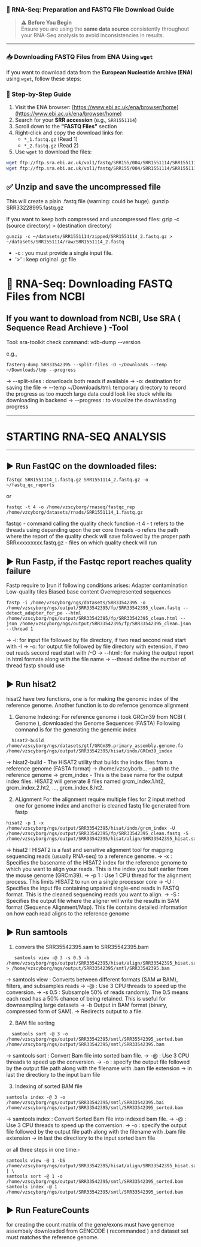 ### 🧬 RNA-Seq: Preparation and FASTQ File Download Guide

> ⚠️ **Before You Begin**  
> Ensure you are using the **same data source** consistently throughout your RNA-Seq analysis to avoid inconsistencies in results.

---

### 📥 Downloading FASTQ Files from ENA Using `wget`

If you want to download data from the **European Nucleotide Archive (ENA)** using `wget`, follow these steps:

### 🔗 Step-by-Step Guide

1. Visit the ENA browser: [https://www.ebi.ac.uk/ena/browser/home](https://www.ebi.ac.uk/ena/browser/home)
2. Search for your **SRR accession** (e.g., `SRR1551114`)
3. Scroll down to the **"FASTQ Files"** section
4. Right-click and copy the download links for:
   - `*_1.fastq.gz` (Read 1)
   - `*_2.fastq.gz` (Read 2)
5. Use `wget` to download the files:

```bash
wget ftp://ftp.sra.ebi.ac.uk/vol1/fastq/SRR155/004/SRR1551114/SRR1551114_1.fastq.gz
wget ftp://ftp.sra.ebi.ac.uk/vol1/fastq/SRR155/004/SRR1551114/SRR1551114_2.fastq.gz
```


✅  Unzip and save the uncompressed file
-----------------------------------------
This will create a plain .fastq file (warning: could be huge).
gunzip SRR33228995.fastq.gz

If you want to keep both compressed and uncompressed files: gzip -c (source directory) > (destination directory)
```
gunzip -c ~/datasets/SRR1551114/zipped/SRR1551114_2.fastq.gz > ~/datasets/SRR1551114/raw/SRR1551114_2.fastq
```
- -c : you must provide a single input file.
- '>' : keep original .gz file



🧬 RNA-Seq: Downloading FASTQ Files from NCBI
=============================================

If you want to download from NCBI, Use SRA ( Sequence Read Archieve ) -Tool
---------------------------------------------------------------------------
Tool: sra-toolkit
check command: vdb-dump --version

e.g., 
```
fasterq-dump SRR33542395 --split-files -O ~/Downloads --temp ~/Downloads/tmp --progress
```
-> --split-siles : downloads both reads if available
-> -o: destination for saving the file
-> --temp ~/Downloads/tml: temporary directory to record the progress as too mucch large data could look like stuck while its downloading in backend
-> --progress : to visualize the downloading progress




---
#   STARTING RNA-SEQ ANALYSIS                    
---

▶️ Run FastQC on the downloaded files:
--------------------------------------
```
fastqc SRR1551114_1.fastq.gz SRR1551114_2.fastq.gz -o ~/fastq_qc_reports
```
 or
 ```
fastqc -t 4 -o /home/vzscyborg/rnaseq/fastqc_rep /home/vzcyborg/datasets/rnads/SRR1551114_1.fastq.gz
```
fastqc - command calling the quality check function 
-t 4 - t refers to the threads using depanding upon the per core threads
-o refers the path where the report of the quality check will save followed by the proper path
SRRxxxxxxxxx.fastq.gz - files on which quality check will run



▶️ Run Fastp, if the Fastqc report reaches quality failure
----------------------------------------------------------
Fastp require to ]run if following conditions arises:
  Adapter contamination
  Low-quality tiles
  Biased base content
  Overrepresented sequences

```
fastp -i /home/vzscyborg/ngs/datasets/SRR33542395 -o /home/vzscyborg/ngs/output/SRR33542395/fp/SRR33542395_clean.fastq --detect_adapter_for_pe --html /home/vzscyborg/ngs/output/SRR33542395/fp/SRR33542395_clean.html --json /home/vzscyborg/ngs/output/SRR33542395/fp/SRR33542395_clean.json --thread 1
```
-> -i: for input file followed by file directory, if two read second read start with \-I <source directory>
-> -o: for output file followed by file directory with extension, if two out reads second read start with /-O <destination directory>
-> --html : for making the output report in html formate along with the file name
-> --thread define the number of thread fastp should use

▶️ Run hisat2
--------------
hisat2 have two functions, one is for making the genomic index of the reference genome.
Another function is to do refernce genomce alignment

1. Genome Indexing: 
 For reference genome i took GRCm39 from NCBI ( Genome ), downloaded the Genome Sequences (FASTA)
 Following comnand is for the generating the genemic index
```
  hisat2-build /home/vzscyborg/ngs/datasets/gtf/GRCm39.primary_assembly.genome.fa /home/vzscyborg/ngs/output/SRR33542395/hisat/indx/GRCm39_index
```
   -> hisat2-build - 	The HISAT2 utility that builds the index files from a reference genome (FASTA format)
   -> /home/vzscyborb... - path to the reference genome
   -> grcm_index - This is the base name for the output index files. HISAT2 will generate 8 files named grcm_index.1.ht2, grcm_index.2.ht2, ..., grcm_index.8.ht2.

2. ALignment 
 For the alignment require multiple files for 2 input method one for genome index and another is cleaned fastq file generated from fastp
```
hisat2 -p 1 -x /home/vzscyborg/ngs/output/SRR33542395/hisat/indx/grcm_index -U /home/vzscyborg/ngs/output/SRR33542395/fp/SRR33542395_clean.fastq -S /home/vzscyborg/ngs/output/SRR33542395/hisat/align/SRR33542395_hisat.sam
```
 -> hisat2 : HISAT2 is a fast and sensitive alignment tool for mapping sequencing reads (usually RNA-seq) to a reference genome.
 -> -x : Specifies the basename of the HISAT2 index for the reference genome to which you want to align your reads. This is the index you built earlier from the mouse genome (GRCm39).
 -> -p 1 : Use 1 CPU thread for the alignment process. This limits HISAT2 to run on a single processor core
 -> -U : Specifies the input file containing unpaired single-end reads in FASTQ format. This is the cleaned sequencing reads you want to align.
 -> -S : Specifies the output file where the aligner will write the results in SAM format (Sequence Alignment/Map). This file contains detailed information on how each read aligns to the reference genome

▶️ Run samtools
----------------
1. convers the SRR35542395.sam to SRR35542395.bam
```
   samtools view -@ 3 -s 0.5 -b /home/vzscyborg/ngs/output/SRR33542395/hisat/align/SRR33542395_hisat.sam > /home/vzscyborg/ngs/output/SRR33542395/smtl/SRR33542395.bam
```
 -> samtools view : Converts between different formats (SAM ⇄ BAM), filters, and subsamples reads
 -> -@ : 	Use 3 CPU threads to speed up the conversion.
 -> -s 0.5 : 	Subsample 50% of reads randomly. The 0.5 means each read has a 50% chance of being retained. This is useful for downsampling large datasets
 -> -b Output in BAM format (binary, compressed form of SAM).
 -> 	Redirects output to a file.

2. BAM file soritng
```
  samtools sort -@ 3 -o /home/vzscyborg/ngs/output/SRR33542395/smtl/SRR35542395_sorted.bam /home/vzscyborg/ngs/output/SRR33542395/smtl/SRR33542395.bam
```
   -> samtools sort : Convert Bam file into sorted bam file.
   -> -@ : Use 3 CPU threads to speed up the conversion.
   -> -o : specify the output file followed by the output file path along with the filename with .bam file extension
   -> in last the directiory to the input bam file

3. Indexing of sorted BAM file
```
samtools index -@ 3 -o /home/vzscyborg/ngs/output/SRR33542395/smtl/SRR33542395.bai /home/vzscyborg/ngs/output/SRR33542395/smtl/SRR33542395_sorted.bam
```
   -> samtools index : Convert Sorted  Bam file into indexed bam file.
   -> -@ : Use 3 CPU threads to speed up the conversion.
   -> -o : specify the output file followed by the output file path along with the filename with .bam file extension
   -> in last the directiory to the input sorted bam file


or all three steps in one time:-
```
samtools view -@ 1 -bS /home/vzscyborg/ngs/output/SRR33542395/hisat/align/SRR33542395_hisat.sam | \
samtools sort -@ 1 -o /home/vzscyborg/ngs/output/SRR33542395/smtl/SRR33542395_sorted.bam
samtools index -@ 1 /home/vzscyborg/ngs/output/SRR33542395/smtl/SRR33542395_sorted.bam
```

▶️ Run FeatureCounts
---------------------
for creating the count matrix of the gene/exons must have genemoe assembaly downloaded from GENCODE ( recommanded ) and dataset set must matches the reference genome.
